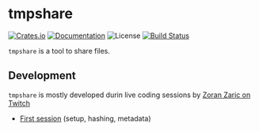 # tmpshare

[![Crates.io](https://img.shields.io/crates/v/tmpshare.svg)](https://crates.io/crates/tmpshare)
[![Documentation](https://docs.rs/tmpshare/badge.svg)](https://docs.rs/tmpshare/)
![License](https://img.shields.io/crates/l/tmpshare.svg)
[![Build Status](https://travis-ci.org/zoranzaric/tmpshare-rs.svg?branch=master)](https://travis-ci.org/zoranzaric/tmpshare)

`tmpshare` is a tool to share files.

## Development

`tmpshare` is mostly developed durin live coding sessions by
[Zoran Zaric on Twitch](http://twitch.tv/zoranstreams)

  * [First session](https://youtu.be/kl-w8TQzMv4) (setup, hashing, metadata)
